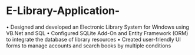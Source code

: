 # E-Library-Application-
• Designed and developed an Electronic Library System for Windows using VB.Net and SQL • Configured SQLite Add-On and Entity Framework (ORM) to integrate the database of library resources • Created user-friendly UI forms to manage accounts and search books by multiple conditions
